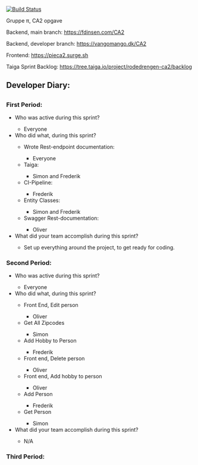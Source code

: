 [![Build Status](https://travis-ci.com/fdinsen/CA2.svg?branch=developer)](https://travis-ci.com/fdinsen/CA2)

Gruppe π, CA2 opgave

Backend, main branch: https://fdinsen.com/CA2

Backend, developer branch: https://vangomango.dk/CA2

Frontend: https://pieca2.surge.sh

Taiga Sprint Backlog: https://tree.taiga.io/project/rodedrengen-ca2/backlog

<h2>Developer Diary:<h2>
<h3>First Period:</h3>
<ul>
<li>Who was active during this sprint?</li>
<ul><li>Everyone</li></ul>

<li>Who did what, during this sprint?</li>
<ul>
<li>Wrote Rest-endpoint documentation:</li>
<ul><li>Everyone</li></ul>

<li>Taiga:</li>
<ul><li>Simon and Frederik</li></ul>

<li>CI-Pipeline:</li>
<ul><li>Frederik</li></ul>

<li>Entity Classes:</li>
<ul><li>Simon and Frederik</li></ul>

<li>Swagger Rest-documentation:</li>
<ul><li>Oliver</li></ul>

</ul>
<li>What did your team accomplish during this sprint?</li>
<ul><li>Set up everything around the project, to get ready for coding.</li></ul>
</ul>

<h3>Second Period:</h3>
<ul>
<li>Who was active during this sprint?</li>
<ul><li>Everyone</li></ul>

<li>Who did what, during this sprint?</li>
<ul>
<li>Front End, Edit person</li>
<ul><li>Oliver</li></ul>

<li>Get All Zipcodes</li>
<ul><li>Simon</li></ul>

<li>Add Hobby to Person</li>
<ul><li>Frederik</li></ul>

<li>Front end, Delete person</li>
<ul><li>Oliver</li></ul>

<li>Front end, Add hobby to person</li>
<ul><li>Oliver</li></ul>

<li>Add Person</li>
<ul><li>Frederik</li></ul>

<li>Get Person</li>
<ul><li>Simon</li></ul>

</ul>
<li>What did your team accomplish during this sprint?</li>
<ul><li>N/A</li></ul>
</ul>

<h3>Third Period:</h3>
